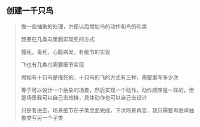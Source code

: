 ## 创建一千只鸟



>做一些抽象的处理，方便以后增加鸟的动作和鸟的和类
>
>我要在几类鸟里面实现死的方式
>
>撞死，毒死，心脏病发，有细节的实现
>
>飞也有几类鸟需要细节实现
>
>假如有十只鸟是撞死的，十只鸟的飞的方式有三种，需要重写多少次
>
>等于可以设计一个抽象的场景，然后实现一个动作，动作顺序是一样的，但是场景我可以自己去按排，具体动作也可以自己去设计
>
>只是套进去，场景细节在子类里面完成，下次场景再变，我只需要再继承抽象类写另一个子类